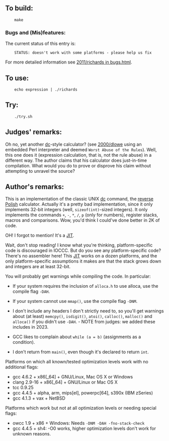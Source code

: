 ## To build:

``` <!---sh-->
    make
```


### Bugs and (Mis)features:

The current status of this entry is:

```
    STATUS: doesn't work with some platforms - please help us fix
```

For more detailed information see [2011/richards in bugs.html](../../bugs.html#2011_richards).


## To use:

``` <!---sh-->
    echo expression | ./richards
```


## Try:

``` <!---sh-->
    ./try.sh
```


## Judges' remarks:

Oh no, yet another
[dc](https://en.wikipedia.org/wiki/Dc_&#x28;computer_program&#x29;)-style calculator? (see
[2000/dlowe](../../2000/dlowe/index.html) using an embedded Perl interpreter and deemed `Worst
Abuse of the Rules`).  Well, this one does it (expression calculation, that is,
not the rule abuse) in a different way.  The author claims that his calculator
does just-in-time compilation.  What would you do to prove or disprove his claim
without attempting to unravel the source?


## Author's remarks:

This is an implementation of the classic UNIX
[dc](https://en.wikipedia.org/wiki/Dc_&#x28;computer_program&#x29;) command, the
[reverse Polish](https://en.wikipedia.org/wiki/Reverse_Polish_notation)
calculator. Actually it's a pretty bad implementation, since it only implements
32-bit integers (well, `sizeof(int)`-sized integers). It only implements the
commands `+`, `-`, `*`, `/`, `p` (only for numbers), register stacks, macros and
comparisons. Wow, you'd think I could've done better in 2K of code.

OH! I forgot to mention! It's a
[JIT](https://en.wikipedia.org/wiki/Just-in-time_compilation).

Wait, don't stop reading! I know what you're thinking, platform-specific code is
discouraged in IOCCC. But do you see any platform-specific code? There's no
assembler here! This
[JIT](https://en.wikipedia.org/wiki/Just-in-time_compilation) works on a dozen
platforms, and the only platform-specific assumptions it makes are that the
stack grows down and integers are at least 32-bit.

You will probably get warnings while compiling the code. In particular:

* If your system requires the inclusion of `alloca.h` to use alloca, use the
  compile flag `-DAH`.

* If your system cannot use `mmap()`, use the compile flag `-DNM`.

* I don't include any headers I don't strictly need to, so you'll get warnings
  about (at least) `memcpy()`, `isdigit()`, `atoi()`, `calloc()`, `malloc()`
  and `alloca()` if you didn't use `-DAH`.
        - NOTE from judges: we added these includes in 2023.

* GCC likes to complain about `while (a = b)` (assignments as a condition).

* I don't return from `main()`, even though it's declared to return `int`.

Platforms on which all known/tested optimization levels work with no additional
flags:

 * gcc 4.6.2 + x86[\_64] + GNU/Linux, Mac OS X or Windows
 * clang 2.9-16 + x86[\_64] + GNU/Linux or Mac OS X
 * tcc 0.9.25
 * gcc 4.4.5 + alpha, arm, mips[el], powerpc[64], s390x (IBM zSeries)
 * gcc 4.1.3 + vax + NetBSD

Platforms which work but not at all optimization levels or needing special
flags:

 * owcc 1.9 + x86 + Windows: Needs `-DNM -DAH -fno-stack-check`
 * gcc 4.4.5 + sh4: -O0 works, higher optimization levels don't work for unknown reasons.


<!--

    Copyright © 1984-2024 by Landon Curt Noll. All Rights Reserved.

    You are free to share and adapt this file under the terms of this license:

        Creative Commons Attribution-ShareAlike 4.0 International (CC BY-SA 4.0)

    For more information, see:

        https://creativecommons.org/licenses/by-sa/4.0/

-->
